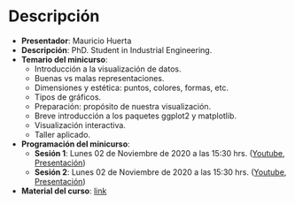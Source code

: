# Descripción

* **Presentador**: Mauricio Huerta
* **Descripción**: PhD. Student in Industrial Engineering.
* **Temario del minicurso**:
     * Introducción a la visualización de datos.
     * Buenas vs malas representaciones.
     * Dimensiones y estética: puntos, colores, formas, etc.
     * Tipos de gráficos.
     * Preparación: propósito de nuestra visualización. 
     * Breve introducción a los paquetes ggplot2 y matplotlib.
     * Visualización interactiva.
     * Taller aplicado.
* **Programación del minicurso**:
     * **Sesión 1**: Lunes 02 de Noviembre de 2020 a las 15:30 hrs. ([Youtube](https://www.youtube.com/watch?v=N97sFMQRDlU&t=2925s&ab_channel=SociedadChilenadeEstad%C3%ADstica), [Presentación](https://github.com/fralfaro/soche_cursos/blob/main/docs/2020/01_visualizacion/slide_dia_01.pdf))
     * **Sesión 2**: Lunes 02 de Noviembre de 2020 a las 15:30 hrs.  ([Youtube](https://www.youtube.com/watch?v=CL2TAKQMaLs&t=7s&ab_channel=SociedadChilenadeEstad%C3%ADstica), [Presentación](https://github.com/fralfaro/soche_cursos/blob/main/docs/2020/01_visualizacion/slide_dia_02.pdf))
* **Material del curso**: [link](https://github.com/fralfaro/soche_cursos/tree/main/docs/2020/01_visualizacion)